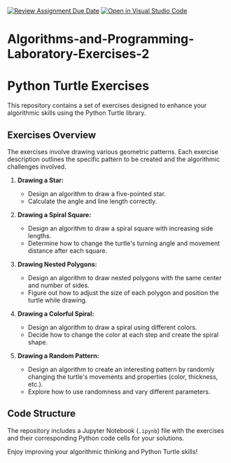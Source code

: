 [![Review Assignment Due Date](https://classroom.github.com/assets/deadline-readme-button-22041afd0340ce965d47ae6ef1cefeee28c7c493a6346c4f15d667ab976d596c.svg)](https://classroom.github.com/a/cEvTuW43)
[![Open in Visual Studio Code](https://classroom.github.com/assets/open-in-vscode-2e0aaae1b6195c2367325f4f02e2d04e9abb55f0b24a779b69b11b9e10269abc.svg)](https://classroom.github.com/online_ide?assignment_repo_id=18811163&assignment_repo_type=AssignmentRepo)
# Algorithms-and-Programming-Laboratory-Exercises-2

# Python Turtle Exercises

This repository contains a set of exercises designed to enhance your algorithmic skills using the Python Turtle library.

## Exercises Overview

The exercises involve drawing various geometric patterns. 
Each exercise description outlines the specific pattern to be created and the algorithmic challenges involved.

1.  **Drawing a Star:**
    * Design an algorithm to draw a five-pointed star.
    * Calculate the angle and line length correctly.

2.  **Drawing a Spiral Square:**
    * Design an algorithm to draw a spiral square with increasing side lengths.
    * Determine how to change the turtle's turning angle and movement distance after each square.

3.  **Drawing Nested Polygons:**
    * Design an algorithm to draw nested polygons with the same center and number of sides.
    * Figure out how to adjust the size of each polygon and position the turtle while drawing.

4.  **Drawing a Colorful Spiral:**
    * Design an algorithm to draw a spiral using different colors.
    * Decide how to change the color at each step and create the spiral shape.

5.  **Drawing a Random Pattern:**
    * Design an algorithm to create an interesting pattern by randomly changing the turtle's movements and properties (color, thickness, etc.).
    * Explore how to use randomness and vary different parameters.

## Code Structure

The repository includes a Jupyter Notebook (`.ipynb`) file with the exercises and their corresponding Python code cells for your solutions.

Enjoy improving your algorithmic thinking and Python Turtle skills!

